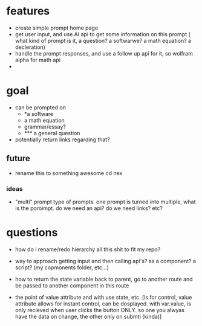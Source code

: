 # features
- create simple prompt home page
- get user input, and use AI api to get some information on this prompt
( what kind of prompt is it, a question? a softwarwe? a math equation? a decleration)
- handle the prompt responses, and use a follow up api for it, so wolfram alpha for math api
-  


# goal
- can be prompted on 
    - *a software
    - a math equation
    - grammar/essay?
    - *** a general question
- potentially return links regarding that?

## future
- rename this to something awesome
cd nex

### ideas
- "multi" prompt type of prompts. one prompt is turned into multiple, what is the poroimpt. do we need an api? do we need links? etc?

# questions
- how do i rename/redo hierarchy all this shit to fit my repo?
- way to approach getting input and then calling api's? as a component? a script? (my copmonents folder, etc...)
- how to return the state variable back to parent, go to another route and be passed to another component in this route


- the point of value attribute and with use state, etc. [is for control, value attribute allows for instant control, can be dosplayed. with var.value, is only recieved when user clicks the button ONLY. so one you alwyas have the data on change, the other only on submti (kinda)]
